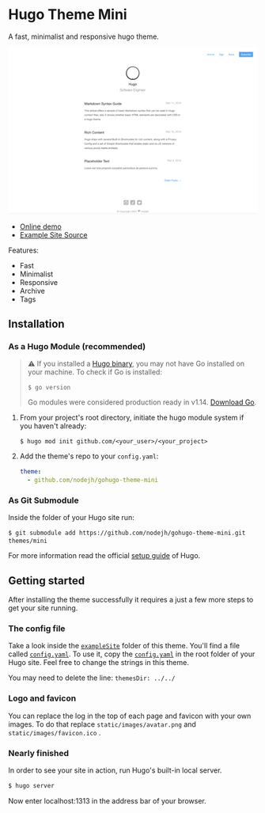 # Hugo Theme Mini

A fast, minimalist and responsive hugo theme.

![./images/screenshot.png](./images/screenshot.png)


- [Online demo](https://nodejh.github.io/hugo-theme-mini)
- [Example Site Source]([exampleSite](https://github.com/nodejh/hugo-theme-mini/tree/master/exampleSite))

Features:

- Fast
- Minimalist
- Responsive
- Archive
- Tags


## Installation


### As a Hugo Module (recommended)

> ⚠️ If you installed a [Hugo binary](https://gohugo.io/getting-started/installing/#binary-cross-platform), you may not have Go installed on your machine. To check if Go is installed:
> ```
> $ go version
> ```
>  Go modules were considered production ready in v1.14. [Download Go](https://golang.org/dl/). 

1. From your project's root directory, initiate the hugo module system if you haven't already:

   ```
   $ hugo mod init github.com/<your_user>/<your_project>
   ```

2. Add the theme's repo to your `config.yaml`:

   ```yaml
   theme: 
     - github.com/nodejh/gohugo-theme-mini
   ```

### As Git Submodule

Inside the folder of your Hugo site run:

```
$ git submodule add https://github.com/nodejh/gohugo-theme-mini.git themes/mini
```
For more information read the official [setup guide](//gohugo.io/overview/installing/) of Hugo.



## Getting started

After installing the theme successfully it requires a just a few more steps to get your site running.


### The config file

Take a look inside the [`exampleSite`](https://github.com/nodejh/gohugo-theme-mini/tree/master/exampleSite) folder of this theme. You'll find a file called [`config.yaml`](https://github.com/nodejh/gohugo-theme-mini/blob/master/exampleSite/config.yaml). To use it, copy the [`config.yaml`](https://github.com/nodejh/gohugo-theme-mini/blob/master/exampleSite/config.yaml) in the root folder of your Hugo site. Feel free to change the strings in this theme.

You may need to delete the line: `themesDir: ../../`


### Logo and favicon

You can replace the log in the top of each page and favicon with your own images. To do that replace `static/images/avatar.png` and `static/images/favicon.ico` .


### Nearly finished

In order to see your site in action, run Hugo's built-in local server.

```sh
$ hugo server
```

Now enter localhost:1313 in the address bar of your browser.